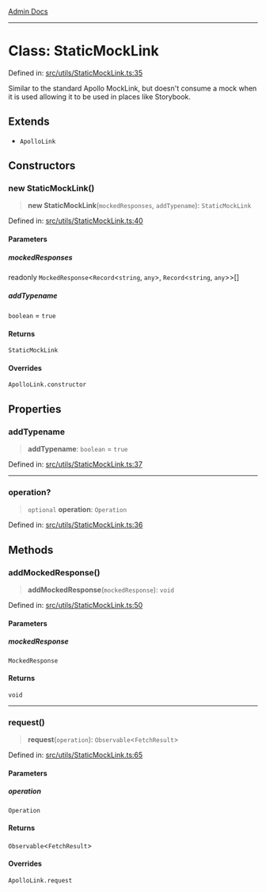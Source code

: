 [Admin Docs](/)

***

# Class: StaticMockLink

Defined in: [src/utils/StaticMockLink.ts:35](https://github.com/PalisadoesFoundation/talawa-admin/blob/main/src/utils/StaticMockLink.ts#L35)

Similar to the standard Apollo MockLink, but doesn't consume a mock
when it is used allowing it to be used in places like Storybook.

## Extends

- `ApolloLink`

## Constructors

### new StaticMockLink()

> **new StaticMockLink**(`mockedResponses`, `addTypename`): `StaticMockLink`

Defined in: [src/utils/StaticMockLink.ts:40](https://github.com/PalisadoesFoundation/talawa-admin/blob/main/src/utils/StaticMockLink.ts#L40)

#### Parameters

##### mockedResponses

readonly `MockedResponse`\<`Record`\<`string`, `any`\>, `Record`\<`string`, `any`\>\>[]

##### addTypename

`boolean` = `true`

#### Returns

`StaticMockLink`

#### Overrides

`ApolloLink.constructor`

## Properties

### addTypename

> **addTypename**: `boolean` = `true`

Defined in: [src/utils/StaticMockLink.ts:37](https://github.com/PalisadoesFoundation/talawa-admin/blob/main/src/utils/StaticMockLink.ts#L37)

***

### operation?

> `optional` **operation**: `Operation`

Defined in: [src/utils/StaticMockLink.ts:36](https://github.com/PalisadoesFoundation/talawa-admin/blob/main/src/utils/StaticMockLink.ts#L36)

## Methods

### addMockedResponse()

> **addMockedResponse**(`mockedResponse`): `void`

Defined in: [src/utils/StaticMockLink.ts:50](https://github.com/PalisadoesFoundation/talawa-admin/blob/main/src/utils/StaticMockLink.ts#L50)

#### Parameters

##### mockedResponse

`MockedResponse`

#### Returns

`void`

***

### request()

> **request**(`operation`): `Observable`\<`FetchResult`\>

Defined in: [src/utils/StaticMockLink.ts:65](https://github.com/PalisadoesFoundation/talawa-admin/blob/main/src/utils/StaticMockLink.ts#L65)

#### Parameters

##### operation

`Operation`

#### Returns

`Observable`\<`FetchResult`\>

#### Overrides

`ApolloLink.request`
